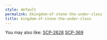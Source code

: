 ```yaml
---
style: default
permalink: Xkingdom-of-stone-the-under-class
title: kingdom-of-stone-the-under-class
---
```

You may also like:
[SCP-2628](http://scp-wiki.net/scp-2628)
[SCP-369](http://scp-wiki.net/scp-369)